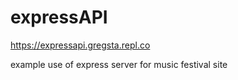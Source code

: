 # expressAPI

https://expressapi.gregsta.repl.co

example use of express server for music festival site
